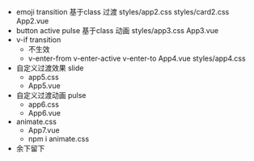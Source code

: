 - emoji transition    基于class 过渡
    styles/app2.css
    styles/card2.css
    App2.vue
- button active  pulse   基于class 动画
    styles/app3.css
     App3.vue
- v-if     transition
    - 不生效
    - v-enter-from v-enter-active  v-enter-to
    App4.vue
    styles/app4.css
- 自定义过渡效果  slide
    - app5.css
    - App5.vue
- 自定义过渡动画  pulse
    - app6.css
    - App6.vue
- animate.css
    - App7.vue
    - npm i animate.css
-  余下留下
    
